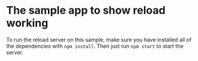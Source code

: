 The sample app to show reload working
=====================================

To run the reload server on this sample, make sure you have installed all of the dependencies with `npm install`.
Then just run `npm start` to start the server.
